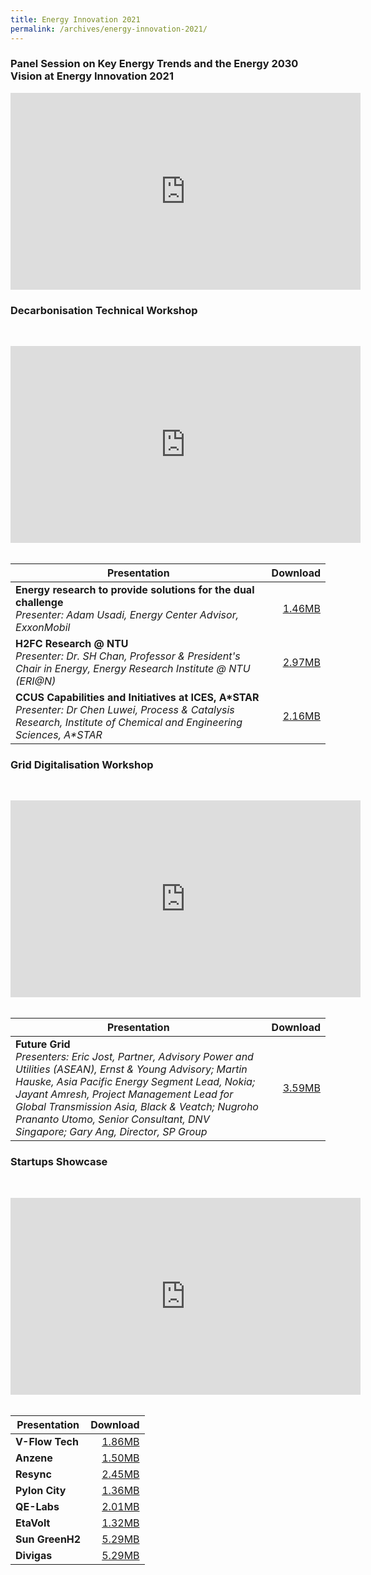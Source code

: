 ```yaml
---
title: Energy Innovation 2021
permalink: /archives/energy-innovation-2021/
---
```


### **Panel Session on Key Energy Trends and the Energy 2030 Vision at Energy Innovation 2021**
<div style="text-align: center;"><iframe width="560" height="315" src="https://www.youtube.com/embed/BG-8SA7NviY" title="YouTube video player" frameborder="0" allow="accelerometer; autoplay; clipboard-write; encrypted-media; gyroscope; picture-in-picture" allowfullscreen></iframe></div>

### **Decarbonisation Technical Workshop**
<br><div style="text-align: center;"><iframe width="560" height="315" src="https://www.youtube.com/embed/BPjlcqeRTrk" title="YouTube video player" frameborder="0" allow="accelerometer; autoplay; clipboard-write; encrypted-media; gyroscope; picture-in-picture" allowfullscreen></iframe></div></br>


| **Presentation** | **Download** |
|---|----:|
| **Energy research to provide solutions for the dual challenge**<br>*Presenter: Adam Usadi, Energy Center Advisor, ExxonMobil* | [1.46MB](/files/archives/decarbonisation-technical-workshop-adam-usadi.pdf) |
| **H2FC Research @ NTU**<br>*Presenter: Dr. SH Chan, Professor & President's Chair in Energy, Energy Research Institute @ NTU (ERI@N)* | [2.97MB](/files/archives/decarbonisation-technical-workshop-chan-siew-hwa.pdf) |
| **CCUS Capabilities and Initiatives at ICES, A\*STAR**<br>*Presenter: Dr Chen Luwei, Process & Catalysis Research, Institute of Chemical and Engineering Sciences, A\*STAR* | [2.16MB](/files/archives/decarbonisation-technical-workshop-chen-luwei.pdf) |

### **Grid Digitalisation Workshop**
<br><div style="text-align: center;"><iframe width="560" height="315" src="https://www.youtube.com/embed/tr5G06ybKuo" title="YouTube video player" frameborder="0" allow="accelerometer; autoplay; clipboard-write; encrypted-media; gyroscope; picture-in-picture" allowfullscreen></iframe></div></br>


| **Presentation** | **Download** |
|---|----:|
| **Future Grid**<br>*Presenters: Eric Jost, Partner, Advisory Power and Utilities (ASEAN), Ernst & Young Advisory; Martin Hauske, Asia Pacific Energy Segment Lead, Nokia; Jayant Amresh, Project Management Lead for Global Transmission Asia, Black & Veatch; Nugroho Prananto Utomo, Senior Consultant, DNV Singapore; Gary Ang, Director, SP Group* | [3.59MB](/files/archives/grid-digitalisation-workshop-gary-ang.pdf) |

### **Startups Showcase**
<br><div style="text-align: center;"><iframe width="560" height="315" src="https://www.youtube.com/embed/N18cGfKVyFA" title="YouTube video player" frameborder="0" allow="accelerometer; autoplay; clipboard-write; encrypted-media; gyroscope; picture-in-picture" allowfullscreen></iframe></div></br>


| **Presentation** | **Download** |
|---|----:|
| **V-Flow Tech** | [1.86MB](/files/archives/startups-showcase-VFlowTech.pdf) |
| **Anzene** | [1.50MB](/files/archives/startups-showcase-Anzene.pdf) |
| **Resync** | [2.45MB](/files/archives/startups-showcase-Resync.pdf) |
| **Pylon City** | [1.36MB](/files/archives/startups-showcase-Pylon-City.pdf) |
| **QE-Labs** | [2.01MB](/files/archives/startups-showcase-QE-Labs.pdf) |
| **EtaVolt** | [1.32MB](/files/archives/startups-showcase-EtaVolt.pdf) |
| **Sun GreenH2** | [5.29MB](/files/archives/startups-showcase-SunGreenH2.pdf) |
| **Divigas** | [5.29MB](/files/archives/startups-showcase-Divigas.pdf) |

